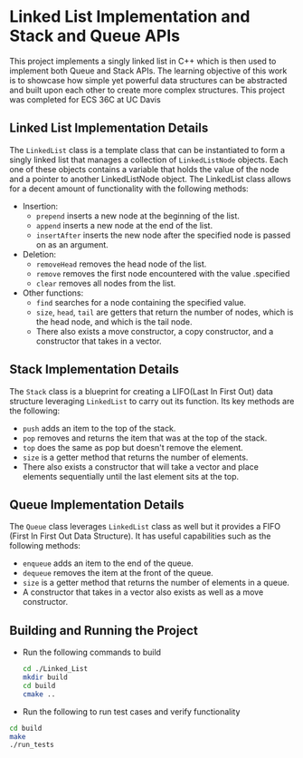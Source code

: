 # Linked List Implementation and Stack and Queue APIs

This project implements a singly linked list in C++ which is then used to implement both Queue and Stack APIs. The learning objective of this work is to showcase how simple yet powerful data structures can be abstracted and built upon each other to create more complex structures. This project was completed for ECS 36C at UC Davis

## Linked List Implementation Details

The `LinkedList` class is a template class that can be instantiated to form a singly linked list that manages a collection of `LinkedListNode` objects. Each one of these objects contains a variable that holds the value of the node and a pointer to another LinkedListNode object. The LinkedList class allows for a decent amount of functionality with the following methods:

- Insertion:
  - `prepend` inserts a new node at the beginning of the list.
  - `append` inserts a new node at the end of the list.
  - `insertAfter` inserts the new node after the specified node is passed on as an argument.
- Deletion:
  - `removeHead` removes the head node of the list.
  - `remove` removes the first node encountered with the value .specified
  - `clear` removes all nodes from the list.
- Other functions:
  - `find` searches for a node containing the specified value.
  - `size`, `head`, `tail` are getters that return the number of nodes, which is the head node, and which is the tail node.
  - There also exists a move constructor, a copy constructor, and a     constructor that takes in a vector.

## Stack Implementation Details
The `Stack` class is a blueprint for creating a LIFO(Last In First Out) data structure leveraging `LinkedList` to carry out its function. Its key methods are the following:
- `push` adds an item to the top of the stack.
- `pop` removes and returns the item that was at the top of the stack.
- `top` does the same as pop but doesn't remove the element.
- `size` is a getter method that returns the number of elements.
- There also exists a constructor that will take a vector and place elements sequentially until the last element sits at the top.

## Queue Implementation Details
The `Queue` class leverages `LinkedList` class as well but it provides a FIFO (First In First Out Data Structure). It has useful capabilities such as the following methods:
- `enqueue` adds an item to the end of the queue.
- `dequeue` removes the item at the front of the queue.
- `size` is a getter method that returns the number of elements in a queue.
- A constructor that takes in a vector also exists as well as a move constructor.

## Building and Running the Project

- Run the following commands to build

  ```bash
  cd ./Linked_List
  mkdir build
  cd build
  cmake ..
  ```

- Run the following to run test cases and verify functionality

```bash
cd build
make
./run_tests
```
